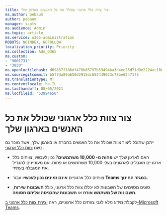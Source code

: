 ```yaml
---
title: צור צוות כלל ארגוני שכולל את כל האנשים בארגון שלך
ms.author: pebaum
author: pebaum
manager: scotv
ms.audience: Admin
ms.topic: article
ms.service: o365-administration
ROBOTS: NOINDEX, NOFOLLOW
localization_priority: Priority
ms.collection: Adm_O365
ms.custom:
- "9001731"
- "3830"
ms.openlocfilehash: d69837f186df478b85797b59494ba3d4ee25d71d9e2224ac1803fc835da33fd9
ms.sourcegitcommit: b5f7da89a650d2915dc652449623c78be6247175
ms.translationtype: MT
ms.contentlocale: he-IL
ms.lasthandoff: 08/05/2021
ms.locfileid: "53994650"
---
```

# <a name="create-an-org-wide-team-that-includes-everyone-in-your-organization"></a>צור צוות כלל ארגוני שכולל את כל האנשים בארגון שלך

ייתכן שתוכל ליצור צוות שכולל את כל האנשים בחברה או בארגון שלך, אשר מוכר גם בשם [צוות כלל ארגוני](https://docs.microsoft.com/microsoftteams/create-an-org-wide-team).

- האם לארגון שלך יש **פחות מ- 10,000 משתמשים**? נכון לעכשיו, צוותים כלל ארגוניים מוגבלים לארגונים בעלי 10,000 משתמשים או פחות. אנו מעוניינים להגדיל את המגבלה בעתיד.

- צוותים כלל ארגוניים **אינם זמינים נכון לעכשיו** עבור **Teams במגזר החינוך**.

- סוגים מסוימים של חשבונות לא יכללו צוות כלל ארגוני, כולל **חשבונות שירות**, **חשבונות של משתמש אורח** או **חשבונות שהכניסה אליהם חסומה**.

לקבלת מידע מלא לגבי צוותים כלל ארגוניים, ראה [יצירת צוות כלל ארגוני ב-Microsoft Teams](https://docs.microsoft.com/microsoftteams/create-an-org-wide-team). 
